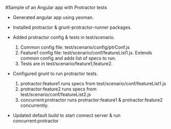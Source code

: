 #Sample of an Angular app with Protractor tests

- Generated angular app using yeoman.

- Installed protractor & grunt-protractor-runner packages.

- Added protractor config & tests in test/scenario.

  1. Common config file: test/scenario/config/ptrConf.js
  2. Feature1 config file: test/scenario/conf/featureList1.js. Extends common config and adds list of specs to run.
  3. Tests are in test/scenario/feature1,feature2.

- Configured grunt to run protractor tests.

  1. protractor:feature1 runs specs from test/scenario/conf/featureList1.js
  2. protractor:feature2 runs specs from test/scenario/conf/featureList2.js
  3. concurrent:protractor runs protractor:feature1 & protractor:feature2 concurrently.

- Updated default build to start connect server & run concurrent:protractor   